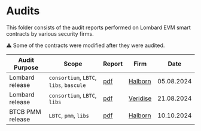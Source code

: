 # Audits

This folder consists of the audit reports performed on Lombard EVM smart contracts by various security firms.

⚠️ Some of the contracts were modified after they were audited.

| Audit Purpose   | Scope                                   | Report                                                                                             | Firm                               | Date       |
|-----------------|-----------------------------------------|----------------------------------------------------------------------------------------------------|------------------------------------|------------|
| Lombard release | `consortium`, `LBTC`, `libs`, `bascule` | [pdf](https://github.com/lombard-finance/evm-smart-contracts/blob/main/docs/audit/Halborn_V0.pdf)  | [Halborn](https://www.halborn.com) | 05.08.2024 |
| Lombard release | `consortium`, `LBTC`, `libs`            | [pdf](https://github.com/lombard-finance/evm-smart-contracts/blob/main/docs/audit/Veridise_V0.pdf) | [Veridise](https://veridise.com)   | 21.08.2024 |
| BTCB PMM release | `LBTC`, `pmm`, `libs`                   | [pdf](https://github.com/lombard-finance/evm-smart-contracts/blob/main/docs/audit/Veridise_V1_5.pdf) | [Halborn](https://www.halborn.com) | 10.10.2024 |